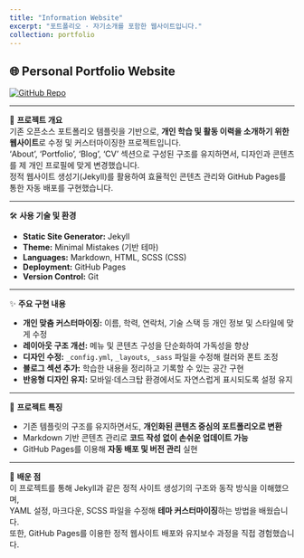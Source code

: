 ```yaml
---
title: "Information Website"
excerpt: "포트폴리오 · 자기소개를 포함한 웹사이트입니다."
collection: portfolio
---
```


## 🌐 Personal Portfolio Website

[![GitHub Repo](https://img.shields.io/badge/GitHub-Repository-181717?style=for-the-badge&logo=github&logoColor=white)](https://github.com/hamsdgfh/hamsdgfh_information)

---

🚀 **프로젝트 개요**  
기존 오픈소스 포트폴리오 템플릿을 기반으로, **개인 학습 및 활동 이력을 소개하기 위한 웹사이트**로 수정 및 커스터마이징한 프로젝트입니다.  
‘About’, ‘Portfolio’, ‘Blog’, ‘CV’ 섹션으로 구성된 구조를 유지하면서, 디자인과 콘텐츠를 제 개인 프로필에 맞게 변경했습니다.  
정적 웹사이트 생성기(Jekyll)를 활용하여 효율적인 콘텐츠 관리와 GitHub Pages를 통한 자동 배포를 구현했습니다.

---

🛠️ **사용 기술 및 환경**  
- **Static Site Generator:** Jekyll  
- **Theme:** Minimal Mistakes (기반 테마)  
- **Languages:** Markdown, HTML, SCSS (CSS)  
- **Deployment:** GitHub Pages  
- **Version Control:** Git  

---

✨ **주요 구현 내용**  
- **개인 맞춤 커스터마이징:** 이름, 학력, 연락처, 기술 스택 등 개인 정보 및 스타일에 맞게 수정  
- **레이아웃 구조 개선:** 메뉴 및 콘텐츠 구성을 단순화하여 가독성을 향상  
- **디자인 수정:** `_config.yml`, `_layouts`, `_sass` 파일을 수정해 컬러와 폰트 조정  
- **블로그 섹션 추가:** 학습한 내용을 정리하고 기록할 수 있는 공간 구현  
- **반응형 디자인 유지:** 모바일·데스크탑 환경에서도 자연스럽게 표시되도록 설정 유지  

---

🧩 **프로젝트 특징**  
- 기존 템플릿의 구조를 유지하면서도, **개인화된 콘텐츠 중심의 포트폴리오로 변환**  
- Markdown 기반 콘텐츠 관리로 **코드 작성 없이 손쉬운 업데이트 가능**  
- GitHub Pages를 이용해 **자동 배포 및 버전 관리** 실현  

---

📝 **배운 점**  
이 프로젝트를 통해 Jekyll과 같은 정적 사이트 생성기의 구조와 동작 방식을 이해했으며,  
YAML 설정, 마크다운, SCSS 파일을 수정해 **테마 커스터마이징**하는 방법을 배웠습니다.  
또한, GitHub Pages를 이용한 정적 웹사이트 배포와 유지보수 과정을 직접 경험했습니다.
